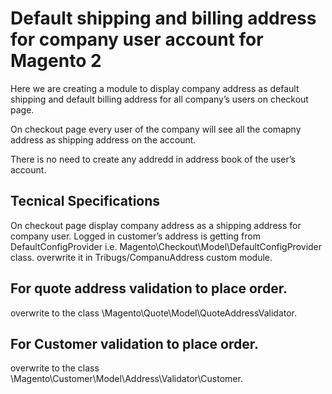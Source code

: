 # Default shipping and billing address for company user account for Magento 2

Here we are creating a module to display company address as default shipping and default billing address for all company’s users on checkout page.

On checkout page every user of the company will see all the comapny address as  shipping  address  on the account. 

There is no need to create any addredd in address book of the user’s account.

## Tecnical Specifications ##
On checkout page display company address as a shipping address for company user.
Logged in customer’s address is getting from DefaultConfigProvider i.e. Magento\Checkout\Model\DefaultConfigProvider class. overwrite it in Tribugs/CompanuAddress custom module.

## For quote address validation to place order. ##
overwrite to the class \Magento\Quote\Model\QuoteAddressValidator.

## For Customer validation to place order. ##
overwrite to the class \Magento\Customer\Model\Address\Validator\Customer.